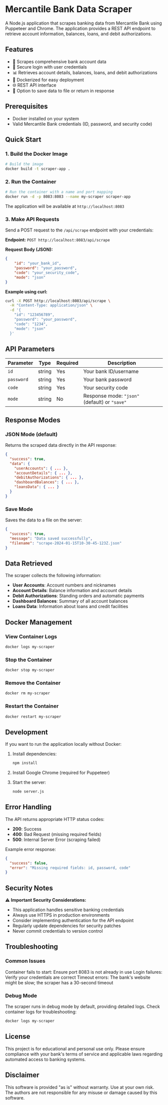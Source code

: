 # Mercantile Bank Data Scraper

A Node.js application that scrapes banking data from Mercantile Bank using Puppeteer and Chrome. The application provides a REST API endpoint to retrieve account information, balances, loans, and debit authorizations.

## Features

- 🏦 Scrapes comprehensive bank account data
- 🔐 Secure login with user credentials
- 📊 Retrieves account details, balances, loans, and debit authorizations
- 🐳 Dockerized for easy deployment
- 🌐 REST API interface
- 💾 Option to save data to file or return in response

## Prerequisites

- Docker installed on your system
- Valid Mercantile Bank credentials (ID, password, and security code)

## Quick Start

### 1. Build the Docker Image

```bash
# Build the image
docker build -t scraper-app .
```

### 2. Run the Container

```bash
# Run the container with a name and port mapping
docker run -d -p 8083:8083 --name my-scraper scraper-app
```

The application will be available at `http://localhost:8083`

### 3. Make API Requests

Send a POST request to the `/api/scrape` endpoint with your credentials:

**Endpoint:** `POST http://localhost:8083/api/scrape`

**Request Body (JSON):**
```json
{
    "id": "your_bank_id",
    "password": "your_password",
    "code": "your_security_code",
    "mode": "json"
}
```

**Example using curl:**
```bash
curl -X POST http://localhost:8083/api/scrape \
  -H "Content-Type: application/json" \
  -d '{
    "id": "123456789",
    "password": "your_password",
    "code": "1234",
    "mode": "json"
  }'
```

## API Parameters

| Parameter | Type | Required | Description |
|-----------|------|----------|-------------|
| `id` | string | Yes | Your bank ID/username |
| `password` | string | Yes | Your bank password |
| `code` | string | Yes | Your security code |
| `mode` | string | No | Response mode: `"json"` (default) or `"save"` |

## Response Modes

### JSON Mode (default)
Returns the scraped data directly in the API response:

```json
{
  "success": true,
  "data": {
    "userAccounts": { ... },
    "accountDetails": { ... },
    "debitAuthorizations": { ... },
    "dashboardBalances": { ... },
    "loansData": { ... }
  }
}
```

### Save Mode
Saves the data to a file on the server:

```json
{
  "success": true,
  "message": "Data saved successfully",
  "filename": "scrape-2024-01-15T10-30-45-123Z.json"
}
```

## Data Retrieved

The scraper collects the following information:

- **User Accounts**: Account numbers and nicknames
- **Account Details**: Balance information and account details
- **Debit Authorizations**: Standing orders and automatic payments
- **Dashboard Balances**: Summary of all account balances
- **Loans Data**: Information about loans and credit facilities

## Docker Management

### View Container Logs
```bash
docker logs my-scraper
```

### Stop the Container
```bash
docker stop my-scraper
```

### Remove the Container
```bash
docker rm my-scraper
```

### Restart the Container
```bash
docker restart my-scraper
```

## Development

If you want to run the application locally without Docker:

1. Install dependencies:
   ```bash
   npm install
   ```

2. Install Google Chrome (required for Puppeteer)

3. Start the server:
   ```bash
   node server.js
   ```

## Error Handling

The API returns appropriate HTTP status codes:

- **200**: Success
- **400**: Bad Request (missing required fields)
- **500**: Internal Server Error (scraping failed)

Example error response:
```json
{
  "success": false,
  "error": "Missing required fields: id, password, code"
}
```

## Security Notes

⚠️ **Important Security Considerations:**
* This application handles sensitive banking credentials
* Always use HTTPS in production environments
* Consider implementing authentication for the API endpoint
* Regularly update dependencies for security patches
* Never commit credentials to version control

## Troubleshooting
### Common Issues

Container fails to start: Ensure port 8083 is not already in use
Login failures: Verify your credentials are correct
Timeout errors: The bank's website might be slow; the scraper has a 30-second timeout

### Debug Mode
The scraper runs in debug mode by default, providing detailed logs. Check container logs for troubleshooting:

```bash
docker logs my-scraper
```

## License
This project is for educational and personal use only. Please ensure compliance with your bank's terms of service and applicable laws regarding automated access to banking systems.

## Disclaimer
This software is provided "as is" without warranty. Use at your own risk. The authors are not responsible for any misuse or damage caused by this software.